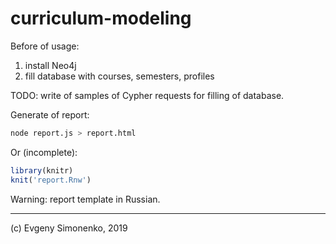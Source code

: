 # curriculum-modeling

Before of usage:

1. install Neo4j
2. fill database with courses, semesters, profiles

TODO: write of samples of Cypher requests for filling of database.

Generate of report:

``` bash
node report.js > report.html
```

Or (incomplete):

``` R
library(knitr)
knit('report.Rnw')
```

Warning: report template in Russian.

***

(c) Evgeny Simonenko, 2019
